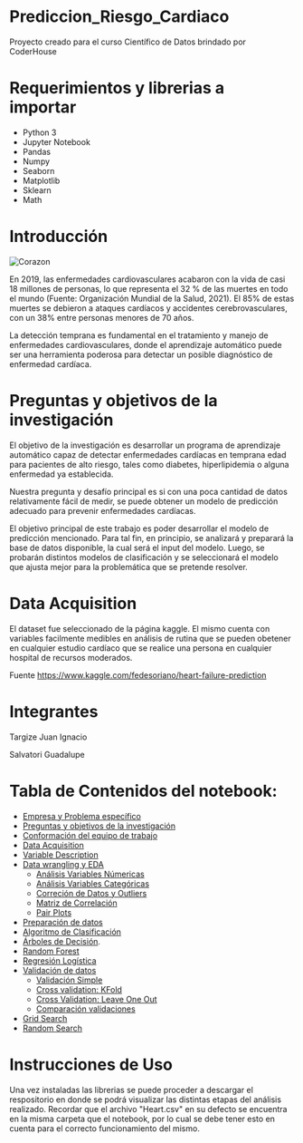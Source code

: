 # Prediccion_Riesgo_Cardiaco
Proyecto creado para el curso Científico de Datos brindado por CoderHouse

# Requerimientos y librerias a importar

* Python 3
 * Jupyter Notebook
 * Pandas
 * Numpy
 * Seaborn
 * Matplotlib
 * Sklearn
 * Math


# Introducción

![Corazon](https://user-images.githubusercontent.com/68995559/164550544-4cb8f05e-b6c6-4c23-9620-1a8bb963967b.jpg)

En 2019, las enfermedades cardiovasculares acabaron con la vida de casi 18 millones de personas, lo que representa el 32 % de las muertes en todo el mundo (Fuente: Organización Mundial de la Salud, 2021). El 85% de estas muertes se debieron a ataques cardíacos y accidentes cerebrovasculares, con un 38% entre personas menores de 70 años.

La detección temprana es fundamental en el tratamiento y manejo de enfermedades cardiovasculares, donde el aprendizaje automático puede ser una herramienta poderosa para detectar un posible diagnóstico de enfermedad cardíaca.

# Preguntas y objetivos de la investigación

El objetivo de la investigación es desarrollar un programa de aprendizaje automático capaz de detectar enfermedades cardíacas en temprana edad para pacientes de alto riesgo, tales como diabetes, hiperlipidemia o alguna enfermedad ya establecida.

Nuestra pregunta y desafío principal es si con una poca cantidad de datos relativamente fácil de medir, se puede obtener un modelo de predicción adecuado para prevenir enfermedades cardíacas.

El objetivo principal de este trabajo es poder desarrollar el modelo de predicción mencionado. Para tal fin, en principio, se analizará y preparará la base de datos disponible, la cual será el input del modelo. Luego, se probarán distintos modelos de clasificación y se seleccionará el modelo que ajusta mejor para la problemática que se pretende resolver.

# Data Acquisition

El dataset fue seleccionado de la página kaggle. El mismo cuenta con variables facilmente medibles en análisis de rutina que se pueden obetener en cualquier estudio cardíaco que se realice una persona en cualquier hospital de recursos moderados.

Fuente https://www.kaggle.com/fedesoriano/heart-failure-prediction

# Integrantes
Targize Juan Ignacio

Salvatori Guadalupe 

# Tabla de Contenidos del notebook:
   * [Empresa y Problema específico](#section_1_empresa)
   * [Preguntas y objetivos de la investigación](#section_1_preguntas)
   * [Conformación del equipo de trabajo](#section_1_equipo)
   * [Data Acquisition](#section_1_data_acquisition)
   * [Variable Description](#section_1_data_acquisition_variables)
   * [Data wrangling y EDA](#section_1_eda)  
       * [Análisis Variables Númericas](#section_1_eda_var_num)
       * [Análisis Variables Categóricas](#section_1_eda_var_cat)
       * [Correción de Datos y Outliers](#section_1_eda_outliers)
       * [Matriz de Correlación](#section_1_eda_matriz)
       * [Pair Plots](#section_1_eda_pair_plots)
   * [Preparación de datos](#section_2_preparacion_datos)
   * [Algoritmo de Clasificación](#section_2_algoritmos)
   * [Árboles de Decisión](#section_2_algoritmos_arboles).
   * [Random Forest](#section_2_algoritmos_random) 
   * [Regresión Logística](#section_2_algoritmos_reg_log) 
   * [Validación de datos](#section_3_valid_datos)
       * [Validación Simple](#section_3_valid_datos_simple)
       * [Cross validation: KFold](#section_3_valid_datos_Kfold)
       * [Cross Validation: Leave One Out](#section_3_valid_datos_leaveoneout)
       * [Comparación validaciones](#section_3_valid_datos_comparacion)
   * [Grid Search](#section_3_grid_search)
   * [Random Search](#section_3_random_search)

# Instrucciones de Uso

Una vez instaladas las librerias se puede proceder a descargar el respositorio en donde se podrá visualizar las distintas etapas del análisis realizado. 
Recordar que el archivo "Heart.csv" en su defecto se encuentra en la misma carpeta que el notebook, por lo cual se debe tener esto en cuenta para el correcto funcionamiento del mismo.


